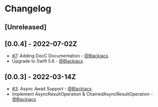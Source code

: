 # Changelog

## [Unreleased]

## [0.0.4] - 2022-07-02Z
* [#7](https://github.com/blackjacx/engine/pull/7): Adding DocC Documentation - [@Blackjacx](https://github.com/blackjacx).
* Upgrade to Swift 5.6 - [@Blackjacx](https://github.com/blackjacx).

## [0.0.3] - 2022-03-14Z
* [#3](https://github.com/blackjacx/engine/pull/3): Async Await Support - [@Blackjacx](https://github.com/blackjacx).
* Implement AsyncResultOperation & ChainedAsyncResultOperation - [@Blackjacx](https://github.com/blackjacx).

